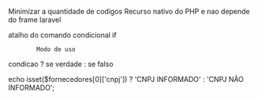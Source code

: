 Minimizar a quantidade de codigos 
Recurso nativo do PHP e nao depende do frame laravel


atalho do comando condicional if


            Modo de uso
condicao ? se verdade : se falso

  echo isset($fornecedores[0]['cnpj']) ? 'CNPJ INFORMADO' : 'CNPJ NÃO INFORMADO';
